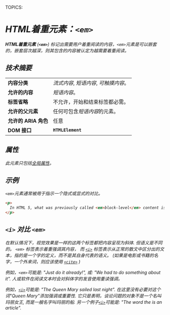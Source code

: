 TOPICS: <em>

# HTML着重元素：`<em>`

**HTML着重元素** (**`<em>`**) 标记出需要用户*着重阅读*的内容，`<em>`元素是可以*嵌套的*，嵌套层次越深，则其包含的内容被认定为越需要着重阅读。

## 技术摘要

|  |  |
| :-- | :-- |
| **内容分类** | *流式内容*, *短语内容*, *可触摸内容*。 |
| **允许的内容** | *短语内容*。|
| **标签省略** | 不允许，开始和结束标签都必需。 |
| **允许的父元素** | 任何可包含*短语内容*的元素。|
| **允许的 ARIA 角色** | 任意 |
| **DOM 接口** | **`HTMLElement`** |

## 属性

此元素只包括[全局属性](/zh-hans/webfrontend/HTML_Global_Attributes)。

## 示例

`<em>`元素通常被用于指示一个隐式或显式的对比。

```html
<p>
  In HTML 5, what was previously called <em>block-level</em> content is now called <em>flow</em> content.
</p>
```

## `<i>` 对比 `<em>`

在默认情况下，视觉效果是一样的这两个标签都把内容呈现为*斜体*. 但语义是不同的。 `<em>` 标签表示着重强调其内容，
而 *[`<i>`](/zh-hans/webfrontend/<i>)* 标签表示从正常的散文中区分出的文本，指的是一个字的定义，而不是其自身代表的语义。
(如果是电影或书籍的名字，一个外来词，则应该使用 *[`<cite>`](/zh-hans/webfrontend/<cite>)* )

例如，`<em>`可能是: "Just do it already!", 或: "We had to do something about it". 人或软件在阅读文本时会对斜体字的发音使用重读强调。

例如，[`<i>`](/zh-hans/webfrontend/<i>)可能是: "The Queen Mary sailed last night".
在这里没有必要对这个词"Queen Mary"添加强调或重要性. 它只是表明，谈论问题的对象不是一个名叫玛丽女王, 而是一艘名字叫玛丽的船.
另一个例子[`<i>`](/zh-hans/webfrontend/<i>)可能是: "The word the is an article".
